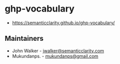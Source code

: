 # ghp-vocabulary

- https://semanticclarity.github.io/ghp-vocabulary/

## Maintainers

- John Walker - jwalker@semanticclarity.com
- Mukundanps. - mukundanps@gmail.com
